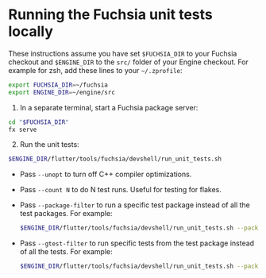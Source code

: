 # Running the Fuchsia unit tests locally

These instructions assume you have set `$FUCHSIA_DIR` to your Fuchsia checkout
and `$ENGINE_DIR` to the `src/` folder of your Engine checkout. For example for
zsh, add these lines to your `~/.zprofile`:

```sh
export FUCHSIA_DIR=~/fuchsia
export ENGINE_DIR=~/engine/src
```

1. In a separate terminal, start a Fuchsia package server:

```sh
cd "$FUCHSIA_DIR"
fx serve
```

2. Run the unit tests:

```sh
$ENGINE_DIR/flutter/tools/fuchsia/devshell/run_unit_tests.sh
```

- Pass `--unopt` to turn off C++ compiler optimizations.

- Pass `--count N` to do N test runs. Useful for testing for flakes.

- Pass `--package-filter` to run a specific test package instead of all the test
  packages. For example:

  ```sh
  $ENGINE_DIR/flutter/tools/fuchsia/devshell/run_unit_tests.sh --package-filter flow_tests-0.far
  ```

- Pass `--gtest-filter` to run specific tests from the test package instead of
  all the tests. For example:

  ```sh
  $ENGINE_DIR/flutter/tools/fuchsia/devshell/run_unit_tests.sh --package-filter flutter_runner_tests-0.far --gtest-filter "*FlatlandConnection*"
  ```
